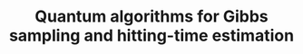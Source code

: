 ---
title: "Quantum algorithms for Gibbs sampling and hitting-time estimation"
collection: publications
permalink: /publication/2017-01 01-Quantum-algorithms-for-Gibbs-sampling-and-hitting-time-estimation
authors: 'Anirban Chowdhury, Rolando Somma, '
year: 2017
venue: 'Quant. Inf. Comp.'
volpages: ' 17 1-2 41--64'
paperurl: 'https://doi.org/10.26421/QIC17.1-2-3'
citation: 'Anirban Chowdhury, Rolando Somma,  Quant. Inf. Comp.  17 1-2 41--64 (2017).'
---